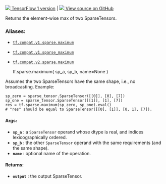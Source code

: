 [ ![](https://tensorflow.google.cn/images/tf_logo_32px.png) TensorFlow 1
version](/versions/r1.15/api_docs/python/tf/sparse/maximum) |  [
![](https://tensorflow.google.cn/images/GitHub-Mark-32px.png) View source on
GitHub
](https://github.com/tensorflow/tensorflow/blob/r2.0/tensorflow/python/ops/sparse_ops.py#L2448-L2483)  
  
  
Returns the element-wise max of two SparseTensors.

### Aliases:

  * [`tf.compat.v1.sparse.maximum`](/api_docs/python/tf/sparse/maximum)
  * [`tf.compat.v1.sparse_maximum`](/api_docs/python/tf/sparse/maximum)
  * [`tf.compat.v2.sparse.maximum`](/api_docs/python/tf/sparse/maximum)

    
    
    tf.sparse.maximum(
        sp_a,
        sp_b,
        name=None
    )
    

Assumes the two SparseTensors have the same shape, i.e., no broadcasting.
Example:

    
    
    sp_zero = sparse_tensor.SparseTensor([[0]], [0], [7])
    sp_one = sparse_tensor.SparseTensor([[1]], [1], [7])
    res = tf.sparse.maximum(sp_zero, sp_one).eval()
    # "res" should be equal to SparseTensor([[0], [1]], [0, 1], [7]).
    

#### Args:

  * **`sp_a`** : a `SparseTensor` operand whose dtype is real, and indices lexicographically ordered.
  * **`sp_b`** : the other `SparseTensor` operand with the same requirements (and the same shape).
  * **`name`** : optional name of the operation.

#### Returns:

  * **`output`** : the output SparseTensor.

